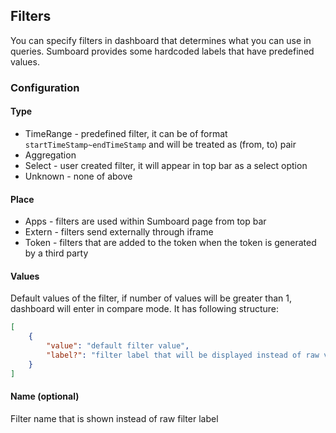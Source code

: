 ## Filters

You can specify filters in dashboard that determines what you can use in queries. Sumboard provides some hardcoded labels that have predefined values.

### Configuration

#### Type

* TimeRange - predefined filter, it can be of format `startTimeStamp~endTimeStamp` and will be treated as (from, to) pair
* Aggregation
* Select - user created filter, it will appear in top bar as a select option
* Unknown - none of above

#### Place

* Apps - filters are used within Sumboard page from top bar
* Extern - filters send externally through iframe
* Token - filters that are added to the token when the token is generated by a third party

#### Values

Default values of the filter, if number of values will be greater than 1, dashboard will enter in compare mode. It has following structure:

```json
[
    {
        "value": "default filter value",
        "label?": "filter label that will be displayed instead of raw value"
    }
]
```

#### Name (optional)
Filter name that is shown instead of raw filter label
